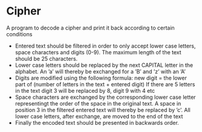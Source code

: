 # Cipher
A program to decode a cipher and print it back according to certain conditions

* Entered text should be filtered in order to only accept lower case letters, space  characters and digits (0-9). The maximum length of the text should be 25 characters.
* Lower case letters should be replaced by the next CAPITAL letter in the alphabet.   An ’a’ will thereby be exchanged for a ’B’ and ’z’ with an ’A’
* Digits are modified using the following formula:   new digit = the lower part of (number of letters in the text + entered digit)   If there are 5 letters in the text digit 3 will be replaced by 8, digit 9 with 4 etc
* Space characters are exchanged by the corresponding lower case letter representingt   the order of the space in the original text.   A space in position 3 in the filtered entered text will thereby be replaced by ’c’.   All lower case letters, after exchange, are moved to the end of the text
* Finally the encoded text should be presented in backwards order.